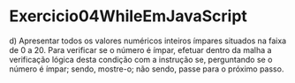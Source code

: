 # Exercicio04WhileEmJavaScript
d)   Apresentar todos os valores numéricos inteiros ímpares situados na faixa de 0 a 20. Para verificar se o número é ímpar, efetuar dentro da malha a verificação lógica desta condição com a instrução se, perguntando se o número é ímpar; sendo, mostre-o; não sendo, passe para o próximo passo.

